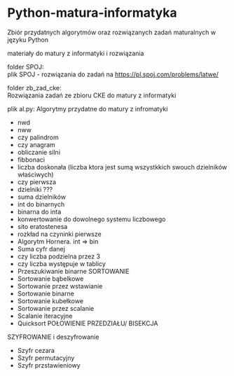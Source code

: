 # Python-matura-informatyka
Zbiór przydatnych algorytmów oraz rozwiązanych zadań maturalnych w języku Python

materiały do matury z informatyki i rozwiązania


folder SPOJ:<br>
  plik SPOJ - rozwiązania do zadań na https://pl.spoj.com/problems/latwe/

folder zb_zad_cke:<br>
  Rozwiązania zadań ze zbioru CKE do matury z informatyki

plik al.py:
  Algorytmy przydatne do matury z infromatyki
  -  nwd
  -  nww
  -  czy palindrom
  -  czy anagram
  -  obliczanie silni
  -  fibbonaci
  -  liczba doskonała (liczba ktora jest sumą wszystkkich swouch dzielników właściwych)
  -  czy pierwsza
  -  dzielniki ???
  -  suma dzielników
  -  int do binarnych
  -  binarna do inta
  -  konwertowanie do dowolnego systemu liczbowego
  -  sito eratostenesa
  -  rozkład na czyninki pierwsze
  -  Algorytm Hornera. int => bin
  -  Suma cyfr danej
  -  czy liczba podzielna przez 3
  -  czy liczba występuje w tablicy
  -  Przeszukiwanie binarne
  SORTOWANIE
  -  Sortowanie bąbelkowe
  -  Sortowanie przez wstawianie
  -  Sortowanie binarne
  -  Sortowanie kubełkowe
  -  Sortowanie przez scalanie
  -  Scalanie iteracyjne
  -  Quicksort
  POŁOWIENIE PRZEDZIAŁU/ BISEKCJA

  SZYFROWANIE i deszyfrowanie

  -  Szyfr cezara
  -  Szyfr permutacyjny
  -  Szyfr przstawieniowy
